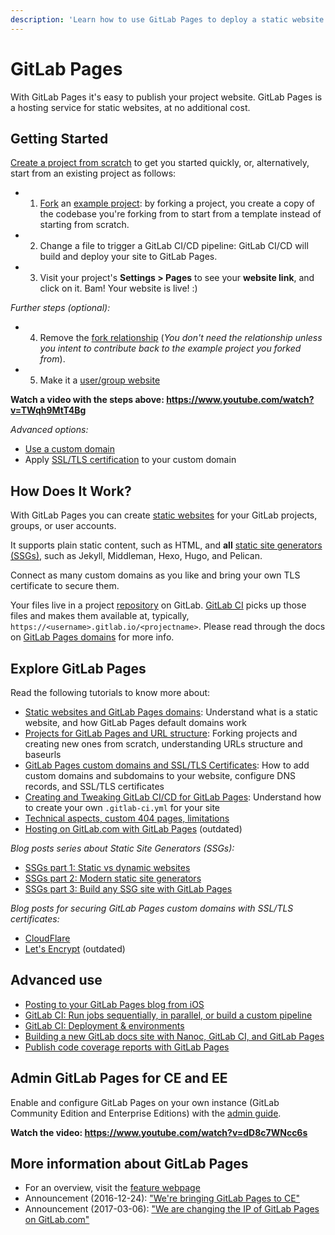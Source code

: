 ```yaml
---
description: 'Learn how to use GitLab Pages to deploy a static website at no additional cost.'
---
```


# GitLab Pages

With GitLab Pages it's easy to publish your project website. GitLab Pages is a hosting service for static websites, at no additional cost.

## Getting Started

[Create a project from scratch](getting_started_part_two.md#create-a-project-from-scratch)
to get you started quickly, or,
alternatively, start from an existing project as follows:

- 1. [Fork](../../../gitlab-basics/fork-project.md#how-to-fork-a-project) an [example project](https://gitlab.com/pages):
by forking a project, you create a copy of the codebase you're forking from to start from a template instead of starting from scratch.
- 2. Change a file to trigger a GitLab CI/CD pipeline: GitLab CI/CD will build and deploy your site to GitLab Pages.
- 3. Visit your project's **Settings > Pages** to see your **website link**, and click on it. Bam! Your website is live! :)

_Further steps (optional):_

- 4. Remove the [fork relationship](getting_started_part_two.md#fork-a-project-to-get-started-from)
(_You don't need the relationship unless you intent to contribute back to the example project you forked from_).
- 5. Make it a [user/group website](getting_started_part_one.md#user-and-group-websites)

**Watch a video with the steps above: https://www.youtube.com/watch?v=TWqh9MtT4Bg**

_Advanced options:_

- [Use a custom domain](getting_started_part_three.md#adding-your-custom-domain-to-gitlab-pages)
- Apply [SSL/TLS certification](getting_started_part_three.md#ssl-tls-certificates) to your custom domain

## How Does It Work?

With GitLab Pages you can create [static websites](getting_started_part_one.md#what-you-need-to-know-before-getting-started)
for your GitLab projects, groups, or user accounts.

It supports plain static content, such as HTML, and **all** [static site generators (SSGs)](https://about.gitlab.com/2016/06/03/ssg-overview-gitlab-pages-part-1-dynamic-x-static/), such as Jekyll, Middleman, Hexo, Hugo, and Pelican.

Connect as many custom domains as you like and bring your own TLS certificate
to secure them.

Your files live in a project [repository](../repository/index.md) on GitLab.
[GitLab CI](../../../ci/README.md) picks up those files and makes them available at, typically,
`https://<username>.gitlab.io/<projectname>`. Please read through the docs on 
[GitLab Pages domains](getting_started_part_one.md#gitlab-pages-domain) for more info.

## Explore GitLab Pages

Read the following tutorials to know more about:

- [Static websites and GitLab Pages domains](getting_started_part_one.md): Understand what is a static website, and how GitLab Pages default domains work
- [Projects for GitLab Pages and URL structure](getting_started_part_two.md): Forking projects and creating new ones from scratch, understanding URLs structure and baseurls
- [GitLab Pages custom domains and SSL/TLS Certificates](getting_started_part_three.md): How to add custom domains and subdomains to your website, configure DNS records, and SSL/TLS certificates
- [Creating and Tweaking GitLab CI/CD for GitLab Pages](getting_started_part_four.md): Understand how to create your own `.gitlab-ci.yml` for your site
- [Technical aspects, custom 404 pages, limitations](introduction.md)
- [Hosting on GitLab.com with GitLab Pages](https://about.gitlab.com/2016/04/07/gitlab-pages-setup/) (outdated)

_Blog posts series about Static Site Generators (SSGs):_

- [SSGs part 1: Static vs dynamic websites](https://about.gitlab.com/2016/06/03/ssg-overview-gitlab-pages-part-1-dynamic-x-static/)
- [SSGs part 2: Modern static site generators](https://about.gitlab.com/2016/06/10/ssg-overview-gitlab-pages-part-2/)
- [SSGs part 3: Build any SSG site with GitLab Pages](https://about.gitlab.com/2016/06/17/ssg-overview-gitlab-pages-part-3-examples-ci/)

_Blog posts for securing GitLab Pages custom domains with SSL/TLS certificates:_

- [CloudFlare](https://about.gitlab.com/2017/02/07/setting-up-gitlab-pages-with-cloudflare-certificates/)
- [Let's Encrypt](https://about.gitlab.com/2016/04/11/tutorial-securing-your-gitlab-pages-with-tls-and-letsencrypt/) (outdated)

## Advanced use

- [Posting to your GitLab Pages blog from iOS](https://about.gitlab.com/2016/08/19/posting-to-your-gitlab-pages-blog-from-ios/)
- [GitLab CI: Run jobs sequentially, in parallel, or build a custom pipeline](https://about.gitlab.com/2016/07/29/the-basics-of-gitlab-ci/)
- [GitLab CI: Deployment & environments](https://about.gitlab.com/2016/08/26/ci-deployment-and-environments/)
- [Building a new GitLab docs site with Nanoc, GitLab CI, and GitLab Pages](https://about.gitlab.com/2016/12/07/building-a-new-gitlab-docs-site-with-nanoc-gitlab-ci-and-gitlab-pages/)
- [Publish code coverage reports with GitLab Pages](https://about.gitlab.com/2016/11/03/publish-code-coverage-report-with-gitlab-pages/)

## Admin GitLab Pages for CE and EE

Enable and configure GitLab Pages on your own instance (GitLab Community Edition and Enterprise Editions) with
the [admin guide](../../../administration/pages/index.md).

**Watch the video: https://www.youtube.com/watch?v=dD8c7WNcc6s**

## More information about GitLab Pages

- For an overview, visit the [feature webpage](https://about.gitlab.com/features/pages/)
- Announcement (2016-12-24): ["We're bringing GitLab Pages to CE"](https://about.gitlab.com/2016/12/24/were-bringing-gitlab-pages-to-community-edition/)
- Announcement (2017-03-06): ["We are changing the IP of GitLab Pages on GitLab.com"](https://about.gitlab.com/2017/03/06/we-are-changing-the-ip-of-gitlab-pages-on-gitlab-com/)
